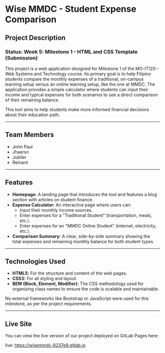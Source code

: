 # Wise MMDC - Student Expense Comparison 

## Project Description

### Status: Week 5: Milestone 1 - HTML and CSS Template (Submission)


This project is a web application designed for Milestone 1 of the MO-IT120 - Web Systems and Technology course. Its primary goal is to help Filipino students compare the monthly expenses of a traditional, on-campus learning setup versus an online learning setup, like the one at MMDC. The application provides a simple calculator where students can input their income and typical expenses for both scenarios to see a direct comparison of their remaining balance.

This tool aims to help students make more informed financial decisions about their education path.

---

## Team Members

- John Paul
- Jhaersn
- Jubiler 
- Reinard 

---

## Features

* **Homepage:** A landing page that introduces the tool and features a blog section with articles on student finance.
* **Expense Calculator:** An interactive page where users can:
    * Input their monthly income sources.
    * Enter expenses for a "Traditional Student" (transportation, meals, etc.).
    * Enter expenses for an "MMDC Online Student" (internet, electricity, etc.).
* **Comparison Summary:** A clear, side-by-side summary showing the total expenses and remaining monthly balance for both student types.

---

## Technologies Used

* **HTML5:** For the structure and content of the web pages.
* **CSS3:** For all styling and layout.
* **BEM (Block, Element, Modifier):** The CSS methodology used for organizing class names to ensure the code is scalable and maintainable.

No external frameworks like Bootstrap or JavaScript were used for this milestone, as per the project requirements.

---

## Live Site

You can view the live version of our project deployed on GitLab Pages here:

live: https://wisemmdc-8237e9.gitlab.io




